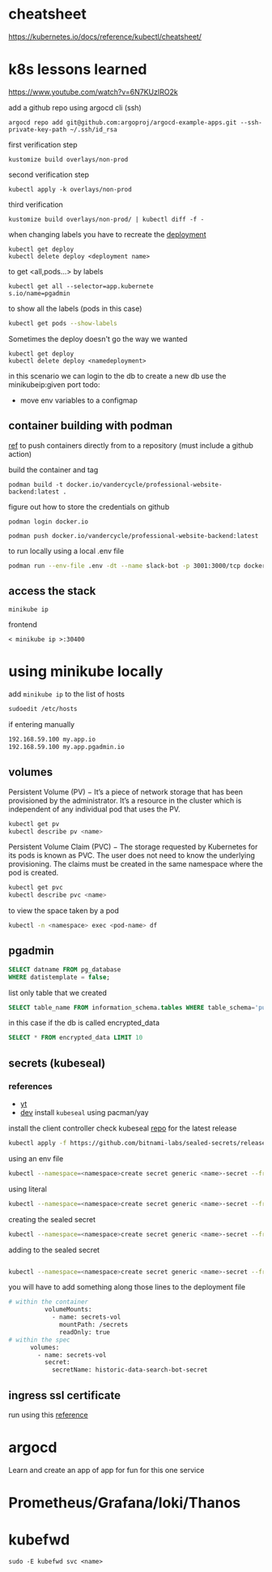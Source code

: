 # cheatsheet

https://kubernetes.io/docs/reference/kubectl/cheatsheet/

# k8s lessons learned

https://www.youtube.com/watch?v=6N7KUzIRO2k

add a github repo using argocd cli (ssh)

```
argocd repo add git@github.com:argoproj/argocd-example-apps.git --ssh-private-key-path ~/.ssh/id_rsa
```

first verification step

```
kustomize build overlays/non-prod
```

second verification step

```
kubectl apply -k overlays/non-prod
```

third verification

```
kustomize build overlays/non-prod/ | kubectl diff -f -
```

when changing labels you have to recreate the [deployment](https://github.com/kubernetes/client-go/issues/508#issuecomment-589296590)

```
kubectl get deploy
kubectl delete deploy <deployment name>
```

to get <all,pods...> by labels

```
kubectl get all --selector=app.kubernete
s.io/name=pgadmin
```

to show all the labels (pods in this case)

```bash
kubectl get pods --show-labels
```

Sometimes the deploy doesn't go the way we wanted

```
kubectl get deploy
kubectl delete deploy <namedeployment>
```

in this scenario we can login to the db
to create a new db use the minikubeip:given port
todo:

- move env variables to a configmap

## container building with podman

[ref](https://computingforgeeks.com/how-to-publish-docker-image-to-docker-hub-with-podman/)
to push containers directly from to a repository (must include a github action)

build the container and tag

```
podman build -t docker.io/vandercycle/professional-website-backend:latest .
```

figure out how to store the credentials on github

```
podman login docker.io
```

```
podman push docker.io/vandercycle/professional-website-backend:latest
```

to run locally using a local .env file

```bash
podman run --env-file .env -dt --name slack-bot -p 3001:3000/tcp docker.io/vandercycle/slack-bot:latest-dev
```

## access the stack

```
minikube ip
```

frontend

```
< minikube ip >:30400
```

# using minikube locally

add `minikube ip` to the list of hosts

```bash
sudoedit /etc/hosts
```

if entering manually

```bash
192.168.59.100 my.app.io
192.168.59.100 my.app.pgadmin.io
```

## volumes

Persistent Volume (PV) − It’s a piece of network storage that has been provisioned by the administrator. It’s a resource in the cluster which is independent of any individual pod that uses the PV.

```bash
kubectl get pv
kubectl describe pv <name>
```

Persistent Volume Claim (PVC) − The storage requested by Kubernetes for its pods is known as PVC. The user does not need to know the underlying provisioning. The claims must be created in the same namespace where the pod is created.

```bash
kubectl get pvc
kubectl describe pvc <name>
```

to view the space taken by a pod

```bash
kubectl -n <namespace> exec <pod-name> df
```

## pgadmin

```sql
SELECT datname FROM pg_database
WHERE datistemplate = false;
```

list only table that we created

```sql
SELECT table_name FROM information_schema.tables WHERE table_schema='public'
```

in this case if the db is called encrypted_data

```sql
SELECT * FROM encrypted_data LIMIT 10
```

## secrets (kubeseal)

### references

- [yt](https://www.youtube.com/watch?v=rnPqKOF05Mk)
- [dev]()
  install `kubeseal` using pacman/yay

install the client controller check kubeseal [repo](https://github.com/bitnami-labs/sealed-secrets) for the latest release

```bash
kubectl apply -f https://github.com/bitnami-labs/sealed-secrets/releases/download/v0.18.1/controller.yaml
```

using an env file

```bash
kubectl --namespace=<namespace>create secret generic <name>-secret --from-env-file=<location> -o json --dry-run=client
```

using literal

```bash
kubectl --namespace=<namespace>create secret generic <name>-secret --from-env-file=<location> -o json --dry-run=client
```

creating the sealed secret

```bash
kubectl --namespace=<namespace>create secret generic <name>-secret --from-env-file=<location> -o json --dry-run=client | kubeseal -o yaml > sealedsecret.yaml
```

adding to the sealed secret

```bash

kubectl --namespace=<namespace>create secret generic <name>-secret --from-env-file=<location> -o json --dry-run=client | kubeseal -o yaml --merge-into sealedsecret.yaml
```

you will have to add something along those lines to the deployment file

```bash
# within the container
          volumeMounts:
            - name: secrets-vol
              mountPath: /secrets
              readOnly: true
# within the spec
      volumes:
        - name: secrets-vol
          secret:
            secretName: historic-data-search-bot-secret
```

## ingress ssl certificate

run using this [reference](https://towardsdatascience.com/ssl-tls-for-your-kubernetes-cluster-with-cert-manager-3db24338f17)

# argocd

Learn and create an app of app for fun for this one service

# Prometheus/Grafana/loki/Thanos

# kubefwd

```
sudo -E kubefwd svc <name>
```
